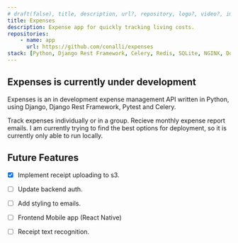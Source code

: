 ```yaml
---
# draft(false), title, description, url?, repository, logo?, video?, image: src, alt?, stack,
title: Expenses
description: Expense app for quickly tracking living costs.
repositories:
    - name: app
      url: https://github.com/conalli/expenses
stack: [Python, Django Rest Framework, Celery, Redis, SQLite, NGINX, Docker]
---
```


## Expenses is currently under development

Expenses is an in development expense management API written in Python, using Django, Django Rest Framework, Pytest and Celery.

Track expenses individually or in a group.
Recieve monthly expense report emails.
I am currently trying to find the best options for deployment, so it is currently only able to run locally.

## Future Features

- [x] Implement receipt uploading to s3.

- [ ] Update backend auth.

- [ ] Add styling to emails.

- [ ] Frontend Mobile app (React Native)

- [ ] Receipt text recognition.
